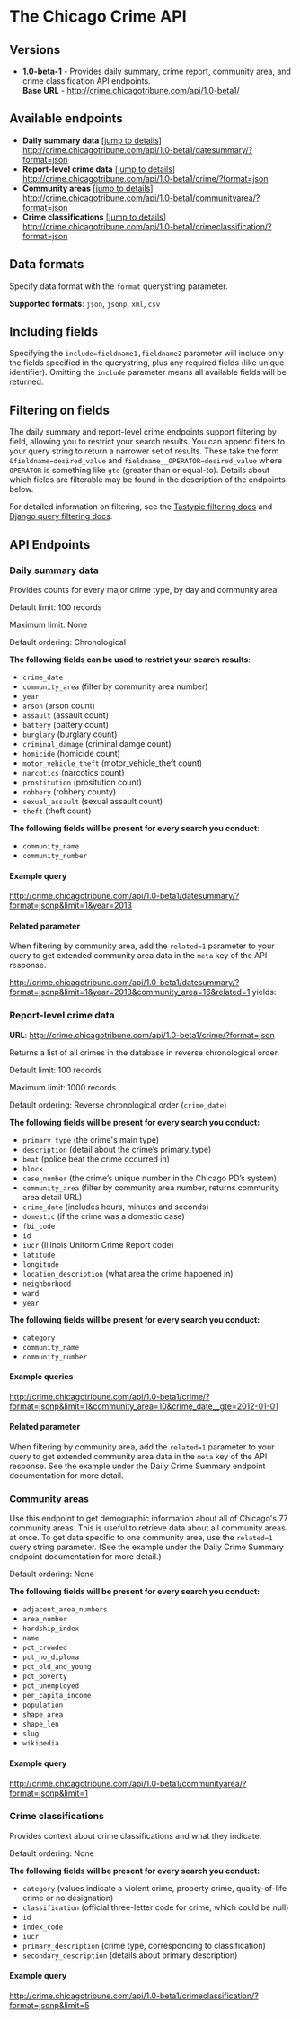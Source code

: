# The Chicago Crime API

## Versions

* **1.0-beta-1** - Provides daily summary, crime report, community area, 
and crime classification API endpoints.<br />**Base URL** - http://crime.chicagotribune.com/api/1.0-beta1/

## Available endpoints

* **Daily summary data** [[jump to details](#daily-summary-data)]
<br />http://crime.chicagotribune.com/api/1.0-beta1/datesummary/?format=json<br />
* **Report-level crime data** [[jump to details](#crime-reports)]
<br />http://crime.chicagotribune.com/api/1.0-beta1/crime/?format=json<br />
* **Community areas** [[jump to details](#community-area)]
<br />http://crime.chicagotribune.com/api/1.0-beta1/communityarea/?format=json<br />
* **Crime classifications** [[jump to details](#crime-classifications)]
<br />http://crime.chicagotribune.com/api/1.0-beta1/crimeclassification/?format=json<br />

## Data formats

Specify data format with the `format` querystring parameter. 

**Supported formats**: `json`, `jsonp`, `xml`, `csv`

## Including fields

Specifying the `include=fieldname1,fieldname2` parameter will include only the fields specified in the querystring, 
plus any required fields (like unique identifier). Omitting the `include` parameter means all available fields will 
be returned.

## Filtering on fields

The daily summary and report-level crime endpoints support filtering by field, allowing you to restrict your search results. You can append filters to your query string to return a narrower set of results. These take the form `&fieldname=desired_value` and `fieldname__OPERATOR=desired_value` where `OPERATOR` is something like `gte` (greater than or equal-to). Details about which fields are filterable may be found in the description of the endpoints below.

For detailed information on filtering, see the [Tastypie filtering docs](http://django-tastypie.readthedocs.org/en/v0.9.11/resources.html#basic-filtering) and [Django query filtering docs](https://docs.djangoproject.com/en/dev/topics/db/queries/).

## API Endpoints

### Daily summary data

Provides counts for every major crime type, by day and community area.

Default limit: 100 records

Maximum limit: None

Default ordering: Chronological

**The following fields can be used to restrict your search results**:

* `crime_date`
* `community_area` (filter by community area number)
* `year`
* `arson` (arson count)
* `assault` (assault count)
* `battery` (battery count)
* `burglary` (burglary count)
* `criminal_damage` (criminal damge count)
* `homicide` (homicide count)
* `motor_vehicle_theft` (motor_vehicle_theft count)
* `narcotics` (narcotics count)
* `prostitution` (prositution count)
* `robbery` (robbery county)
* `sexual_assault` (sexual assault count)
* `theft` (theft count)

**The following fields will be present for every search you conduct**:

* `community_name`
* `community_number`

#### Example query

http://crime.chicagotribune.com/api/1.0-beta1/datesummary/?format=jsonp&limit=1&year=2013

<div data-api-url="http://crime.chicagotribune.com/api/1.0-beta1/datesummary/?format=jsonp&limit=1&year=2013"></div>


#### Related parameter

When filtering by community area, add the `related=1` parameter to 
your query to get extended community area data in the `meta` key of the 
API response.

http://crime.chicagotribune.com/api/1.0-beta1/datesummary/?format=jsonp&limit=1&year=2013&community_area=16&related=1 yields:

<div data-api-url="http://crime.chicagotribune.com/api/1.0-beta1/datesummary/?format=jsonp&limit=1&year=2013&community_area=16&related=1"></div>

### Report-level crime data 

**URL**: http://crime.chicagotribune.com/api/1.0-beta1/crime/?format=json

Returns a list of all crimes in the database in reverse chronological order.

Default limit: 100 records

Maximum limit: 1000 records

Default ordering: Reverse chronological order (`crime_date`)

**The following fields will be present for every search you conduct:**

* `primary_type` (the crime's main type)
* `description` (detail about the crime’s primary_type)
* `beat` (police beat the crime occurred in)
* `block`
* `case_number` (the crime’s unique number in the Chicago PD’s system)
* `community_area` (filter by community area number, returns community area detail URL)
* `crime_date` (includes hours, minutes and seconds)
* `domestic` (if the crime was a domestic case)
* `fbi_code`
* `id`
* `iucr` (Illinois Uniform Crime Report code)
* `latitude`
* `longitude`
* `location_description` (what area the crime happened in)
* `neighborhood`
* `ward`
* `year`

**The following fields will be present for every search you conduct:**
* `category`
* `community_name`
* `community_number`

#### Example queries

http://crime.chicagotribune.com/api/1.0-beta1/crime/?format=jsonp&limit=1&community_area=10&crime_date__gte=2012-01-01

<div data-api-url="http://crime.chicagotribune.com/api/1.0-beta1/crime/?format=jsonp&limit=1&community_area=10&crime_date__gte=2012-01-01"></div>

#### Related parameter

When filtering by community area, add the `related=1` parameter to 
your query to get extended community area data in the `meta` key of the 
API response. See the example under the Daily Crime Summary endpoint
documentation for more detail.

### Community areas
Use this endpoint to get demographic information about all of Chicago's 77 community areas. This is useful to retrieve data about all community areas at once. To get data specific to one community area, use the `related=1` query string parameter. (See the example under the Daily Crime Summary endpoint documentation for more detail.)

Default ordering: None

**The following fields will be present for every search you conduct:**

* `adjacent_area_numbers`
* `area_number`
* `hardship_index`
* `name`
* `pct_crowded`
* `pct_no_diploma`
* `pct_old_and_young`
* `pct_poverty`
* `pct_unemployed`
* `per_capita_income`
* `population`
* `shape_area`
* `shape_len`
* `slug`
* `wikipedia`

#### Example query

http://crime.chicagotribune.com/api/1.0-beta1/communityarea/?format=jsonp&limit=1

<div data-api-url="http://crime.chicagotribune.com/api/1.0-beta1/communityarea/?format=jsonp&limit=1"></div>

### Crime classifications

Provides context about crime classifications and what they indicate.

Default ordering: None

**The following fields will be present for every search you conduct:**

* `category` (values indicate a violent crime, property crime, quality-of-life crime or no designation)
* `classification` (official three-letter code for crime, which could be null)
* `id`
* `index_code`
* `iucr`
* `primary_description` (crime type, corresponding to classification)
* `secondary_description` (details about primary description)

#### Example query

http://crime.chicagotribune.com/api/1.0-beta1/crimeclassification/?format=jsonp&limit=5

<div data-api-url="http://crime.chicagotribune.com/api/1.0-beta1/crimeclassification/?format=jsonp&limit=5"></div>

